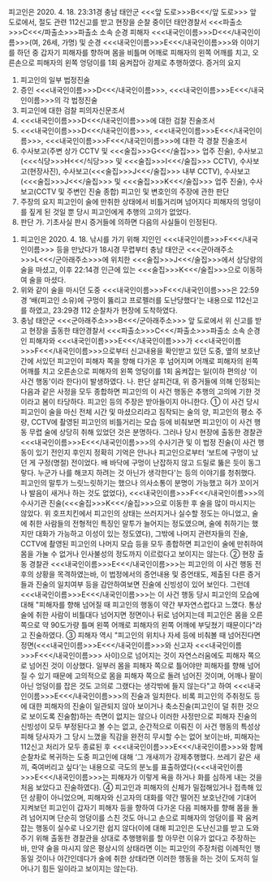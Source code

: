 피고인은 2020. 4. 18. 23:31경 충남 태안군 <<<앞 도로>>>B<<</앞 도로>>> 앞 도로에서, 절도 관련 112신고를 받고 현장을 순찰 중이던 태안경찰서 <<<파출소>>>C<<</파출소>>>파출소 소속 순경 피해자 <<<내국인이름>>>D<<</내국인이름>>>(여, 26세, 가명) 및 순경 <<<내국인이름>>>E<<</내국인이름>>>와 이야기를 하던 중 갑자기 피해자를 향하며 몸을 비틀며 어깨로 피해자의 왼쪽 어깨를 치고, 오른손으로 피해자의 왼쪽 엉덩이를 1회 움켜잡아 강제로 추행하였다. 증거의 요지
1. 피고인의 일부 법정진술
1. 증인 <<<내국인이름>>>D<<</내국인이름>>>, <<<내국인이름>>>E<<</내국인이름>>>의 각 법정진술
1. 피고인에 대한 검찰 피의자신문조서
1. <<<내국인이름>>>D<<</내국인이름>>>에 대한 검찰 진술조서
1. <<<내국인이름>>>D<<</내국인이름>>>, <<<내국인이름>>>E<<</내국인이름>>>, <<<내국인이름>>>F<<</내국인이름>>>에 대한 각 경찰 진술조서
1. 수사보고(주변 상가 CCTV 및 <<<술집>>>G<<</술집>>> 업주 진술), 수사보고(<<<식당>>>H<<</식당>>> 및 <<<술집>>>I<<</술집>>> CCTV), 수사보고(현장사진), 수사보고(<<<술집>>>J<<</술집>>> 내부 CCTV), 수사보고(<<<술집>>>J<<</술집>>> 및 <<<술집>>>K<<</술집>>> 업주 진술), 수사보고(CCTV 및 주변인 진술 종합)
피고인 및 변호인의 주장에 관한 판단
1. 주장의 요지
피고인이 술에 만취한 상태에서 비틀거리며 넘어지다 피해자의 엉덩이를 짚게 된 것일 뿐 당시 피고인에게 추행의 고의가 없었다.
2. 판단
가. 기초사실
판시 증거들에 의하면 다음의 사실들이 인정된다.
1) 피고인은 2020. 4. 18. 낚시를 가기 위해 지인인 <<<내국인이름>>>F<<</내국인이름>>> 등을 만났다가 18시경 무렵부터 충남 태안군 <<<군아래주소>>>L<<</군아래주소>>>에 위치한 <<<술집>>>J<<</술집>>>에서 상당량의 술을 마셨고, 이후 22:14경 인근에 있는 <<<술집>>>K<<</술집>>>으로 이동하여 술을 마셨다.
2) 위와 같이 술을 마시던 도중 <<<내국인이름>>>F<<</내국인이름>>>은 22:59경 ‘배(피고인 소유)에 구멍이 뚫리고 프로펠러를 도난당했다'는 내용으로 112신고를 하였고, 23:29경 112 순찰차가 현장에 도착하였다.
3) 충남 태안군 <<<군아래주소>>>B<<</군아래주소>>> 앞 도로에서 위 신고를 받고 현장을 출동한 태안경찰서 <<<파출소>>>C<<</파출소>>>파출소 소속 순경인 피해자와 <<<내국인이름>>>E<<</내국인이름>>>가 <<<내국인이름>>>F<<</내국인이름>>>으로부터 신고내용을 확인받고 있던 도중, 옆의 보호난간에 서있던 피고인이 피해자 쪽을 향해 다가온 후 넘어지며 어깨로 피해자의 왼쪽 어깨를 치고 오른손으로 피해자의 왼쪽 엉덩이를 1회 움켜잡는 일(이하 편의상 ‘이 사건 행동'이라 한다)이 발생하였다.
나. 판단
살피건대, 위 증거들에 의해 인정되는 다음과 같은 사정을 모두 종합하면 피고인의 이 사건 행동은 추행의 고의에 기한 것이라고 봄이 타당하다. 피고인 등의 주장은 받아들이지 아니한다.
① 이 사건 당시 피고인이 술을 마신 전체 시간 및 마셨으리라고 짐작되는 술의 양, 피고인의 평소 주량, CCTV에 촬영된 피고인의 비틀거리는 모습 등에 비춰보면 피고인이 이 사건 행동 무렵 술에 상당히 취해 있었던 것은 분명하다.
그러나 당시 현장에 출동한 경찰관 <<<내국인이름>>>E<<</내국인이름>>>의 수사기관 및 이 법정 진술{이 사건 행동이 있기 전인지 후인지 정확히 기억은 안나나 피고인으로부터 ‘보트에 구멍이 났던 게 구정(명절) 전이었다. 배 바닥에 구멍이 난잡하지 않고 드릴로 뚫은 듯이 동그랗다. 누군가 나를 해코지 하려는 것 아닌가 생각한다'는 등의 이야기를 청취했다. 피고인의 말투가 느릿느릿하기는 했으나 의사소통이 분명이 가능했고 혀가 꼬이거나 발음이 새거나 하는 것도 없었다}, <<<내국인이름>>>F<<</내국인이름>>>의 수사기관 진술(<<<술집>>>K<<</술집>>>으로 이동한 후 술을 많이 마시지는 않았다. 위 호프치킨에서 피고인의 상태는 쓰러지거나 실수할 정도는 아니었고, 술에 취한 사람들의 전형적인 특징인 말투가 늘어지는 정도였으며, 술에 취하기는 했지만 대화가 가능하고 이성이 있는 정도였다), 그밖에 나머지 관련자들의 진술, CCTV에 촬영된 피고인의 나머지 모습 등을 모두 종합하면 피고인이 술에 만취하여 몸을 가눌 수 없거나 인사불성의 정도까지 이르렀다고 보이지는 않는다.
② 현장 출동 경찰관 <<<내국인이름>>>E<<</내국인이름>>>는 피고인의 이 사건 행동 전후의 상황을 목격하였는바, 이 법정에서의 증언내용 및 증언태도, 제출된 다른 증거들과 진술의 일치여부 등을 감안하여보면 진술에 신빙성이 있어 보인다. 그런데 <<<내국인이름>>>E<<</내국인이름>>>는 이 사건 행동 당시 피고인의 모습에 대해 "피해자를 향해 넘어질 때 피고인의 행동이 약간 부자연스럽다고 느꼈다. 통상 술에 취한 사람이 비틀대다 넘어지면 정면이나 뒤로 넘어지는데 피고인은 몸을 오른쪽으로 약 90도가량 틀며 왼쪽 어깨로 피해자의 왼쪽 어깨에 부딪쳤기 때문이다"라고 진술하였다.
③ 피해자 역시 "피고인의 위치나 자세 등에 비춰볼 때 넘어진다면 정면(<<<내국인이름>>>E<<</내국인이름>>>와 신고자 <<<내국인이름>>>F<<</내국인이름>>> 사이)으로 넘어지는 것이 자연스러움에도 피해자 쪽으로 넘어진 것이 이상했다. 일부러 몸을 피해자 쪽으로 틀어야만 피해자를 향해 넘어질 수 있기 때문에 고의적으로 몸을 피해자 쪽으로 돌려 넘어진 것이며, 어깨나 팔이 아닌 엉덩이를 잡은 것도 고의로 그랬다는 생각밖에 들지 않는다"고 하여 <<<내국인이름>>>E<<</내국인이름>>>의 진술과 일치한다.
비록 피고인의 주취정도 등에 대한 피해자의 진술이 일관되지 않아 보이거나 축소진술(피고인이 덜 취한 것으로 보이도록 진술함)하는 측면이 없지는 않으나 이러한 사정만으로 피해자 진술의 신빙성이 모두 부정된다고 볼 수는 없고, 순간적으로 이뤄진 이 사건 행동의 특성상 피해 당사자가 그 당시 느꼈을 직감을 완전히 무시할 수는 없어 보이는바, 피해자는 112신고 처리가 모두 종료된 후 <<<내국인이름>>>E<<</내국인이름>>>와 함께 순찰차로 복귀하는 도중 피고인에 대해 ‘그 개새끼가 강제추행했다. 쓰레기 같은 새끼, 죽여버리고 싶다‘는 내용으로 극도의 분노를 표출하였다(<<<내국인이름>>>E<<</내국인이름>>>는 피해자가 이렇게 욕을 하거나 화를 심하게 내는 것을 처음 보았다고 진술하였다).
④ 피고인과 피해자의 신체가 밀접해있거나 접촉해 있던 상황이 아니었으며, 피해자와 신고자의 대화를 약간 떨어진 보호난간에 기대어 지켜보던 피고인이 갑자기 피해자 등을 향하여 다가온 다음 피해자를 향해 몸을 돌려 넘어지며 단순히 엉덩이를 스친 것도 아니고 손으로 피해자의 엉덩이를 꽉 움켜잡는 행동이 실수로 나오기란 쉽지 않다(이에 대해 피고인은 도난신고를 받고 도와주기 위해 출동한 경찰관을 상대로 추행행위를 할 아무런 이유가 없다고 주장하는바, 만약 술을 마시지 않은 평상시의 상태라면 이는 피고인의 주장처럼 이례적인 행동일 것이나 야간인데다가 술에 취한 상태라면 이러한 행동을 하는 것이 도저히 일어나기 힘든 일이라고 보이지는 않는다).